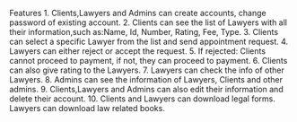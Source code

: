 Features
1.
Clients,Lawyers and Admins can create accounts, change password of existing account.
2.
Clients can see the list of Lawyers with all their information,such as:Name, Id, Number, Rating, Fee, Type.
3.
Clients can select a specific Lawyer from the list and send appointment request.
4.
Lawyers can either reject or accept the request.
5.
If rejected: Clients cannot proceed to payment, if not, they can proceed to payment.
6.
Clients can also give rating to the Lawyers.
7.
Lawyers can check the info of other Lawyers.
8.
Admins can see the information of Lawyers, Clients and other admins.
9.
Clients,Lawyers and Admins can also edit their information and delete their account.
10.
Clients and Lawyers can download legal forms. Lawyers can download law related books.
